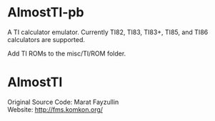AlmostTI-pb
===========

A TI calculator emulator. Currently TI82, TI83, TI83+, TI85, and TI86 calculators are supported.

Add TI ROMs to the misc/TI/ROM folder.

AlmostTI
========

Original Source Code: Marat Fayzullin<br>
Website: http://fms.komkon.org/